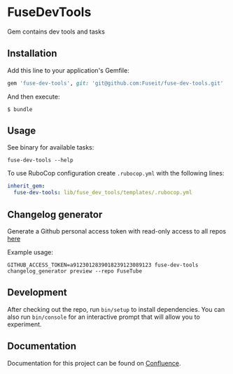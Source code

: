 # FuseDevTools

Gem contains dev tools and tasks

## Installation

Add this line to your application's Gemfile:

```ruby
gem 'fuse-dev-tools', git: 'git@github.com:Fuseit/fuse-dev-tools.git'
```

And then execute:

    $ bundle

## Usage

See binary for available tasks:
```
fuse-dev-tools --help
```

To use RuboCop configuration create `.rubocop.yml` with the following lines:
```yml
inherit_gem:
  fuse-dev-tools: lib/fuse_dev_tools/templates/.rubocop.yml
```

## Changelog generator

Generate a Github personal access token with read-only access to all repos [here](https://github.com/settings/tokens)

Example usage:
```
GITHUB_ACCESS_TOKEN=a9123012839018239123089123 fuse-dev-tools changelog_generator preview --repo FuseTube
```

## Development

After checking out the repo, run `bin/setup` to install dependencies.
You can also run `bin/console` for an interactive prompt that will allow you to experiment.

## Documentation

Documentation for this project can be found on [Confluence](https://fuseuniversal.atlassian.net/wiki/spaces/FD/pages/440795149/FuseDevTools).
